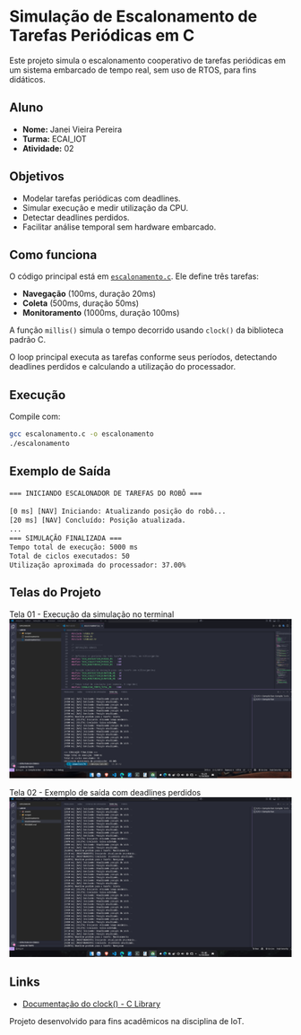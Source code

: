# Simulação de Escalonamento de Tarefas Periódicas em C 

Este projeto simula o escalonamento cooperativo de tarefas periódicas em um sistema embarcado de tempo real, sem uso de RTOS, para fins didáticos.

## Aluno

- **Nome:** Janei Vieira Pereira  
- **Turma:** ECAI_IOT  
- **Atividade:** 02

## Objetivos

- Modelar tarefas periódicas com deadlines.
- Simular execução e medir utilização da CPU.
- Detectar deadlines perdidos.
- Facilitar análise temporal sem hardware embarcado.

## Como funciona

O código principal está em [`escalonamento.c`](escalonamento.c). Ele define três tarefas:
- **Navegação** (100ms, duração 20ms)
- **Coleta** (500ms, duração 50ms)
- **Monitoramento** (1000ms, duração 100ms)

A função `millis()` simula o tempo decorrido usando `clock()` da biblioteca padrão C.

O loop principal executa as tarefas conforme seus períodos, detectando deadlines perdidos e calculando a utilização do processador.

## Execução

Compile com:

```sh
gcc escalonamento.c -o escalonamento
./escalonamento
```

## Exemplo de Saída

```
=== INICIANDO ESCALONADOR DE TAREFAS DO ROBÔ ===

[0 ms] [NAV] Iniciando: Atualizando posição do robô...
[20 ms] [NAV] Concluído: Posição atualizada.
...
=== SIMULAÇÃO FINALIZADA ===
Tempo total de execução: 5000 ms
Total de ciclos executados: 50
Utilização aproximada do processador: 37.00%
```

## Telas do Projeto

Tela 01 -  Execução da simulação no terminal
![`escalonamento.c`](/software-embarcado/assets/Screenshot_20250613_152111.png) 

Tela 02 -  Exemplo de saída com deadlines perdidos
![`escalonamento.c`](/software-embarcado/assets/Screenshot_20250613_154007.png)

## Links

- [Documentação do clock() - C Library](https://en.cppreference.com/w/c/chrono/clock)

Projeto desenvolvido para fins acadêmicos na disciplina de IoT.
